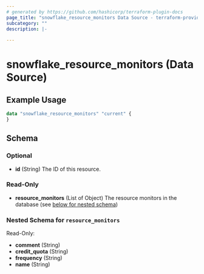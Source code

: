 ```yaml
---
# generated by https://github.com/hashicorp/terraform-plugin-docs
page_title: "snowflake_resource_monitors Data Source - terraform-provider-snowflake"
subcategory: ""
description: |-
  
---
```


# snowflake_resource_monitors (Data Source)



## Example Usage

```terraform
data "snowflake_resource_monitors" "current" {
}
```

<!-- schema generated by tfplugindocs -->
## Schema

### Optional

- **id** (String) The ID of this resource.

### Read-Only

- **resource_monitors** (List of Object) The resource monitors in the database (see [below for nested schema](#nestedatt--resource_monitors))

<a id="nestedatt--resource_monitors"></a>
### Nested Schema for `resource_monitors`

Read-Only:

- **comment** (String)
- **credit_quota** (String)
- **frequency** (String)
- **name** (String)


